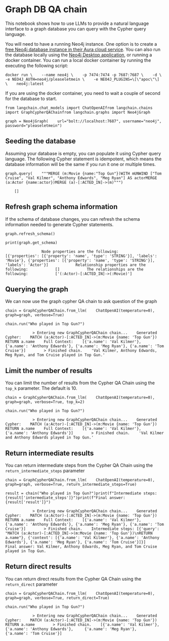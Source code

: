 Graph DB QA chain
=================

This notebook shows how to use LLMs to provide a natural language interface to a graph database you can query with the Cypher query language.

You will need to have a running Neo4j instance. One option is to create a [free Neo4j database instance in their Aura cloud service](https://neo4j.com/cloud/platform/aura-graph-database/). You can also run the database locally using the [Neo4j Desktop application](https://neo4j.com/download/), or running a docker container. You can run a local docker container by running the executing the following script:

    docker run \    --name neo4j \    -p 7474:7474 -p 7687:7687 \    -d \    -e NEO4J_AUTH=neo4j/pleaseletmein \    -e NEO4J_PLUGINS=\[\"apoc\"\]  \    neo4j:latest

If you are using the docker container, you need to wait a couple of second for the database to start.

    from langchain.chat_models import ChatOpenAIfrom langchain.chains import GraphCypherQAChainfrom langchain.graphs import Neo4jGraph

    graph = Neo4jGraph(    url="bolt://localhost:7687", username="neo4j", password="pleaseletmein")

Seeding the database[](#seeding-the-database "Direct link to Seeding the database")
------------------------------------------------------------------------------------

Assuming your database is empty, you can populate it using Cypher query language. The following Cypher statement is idempotent, which means the database information will be the same if you run it one or multiple times.

    graph.query(    """MERGE (m:Movie {name:"Top Gun"})WITH mUNWIND ["Tom Cruise", "Val Kilmer", "Anthony Edwards", "Meg Ryan"] AS actorMERGE (a:Actor {name:actor})MERGE (a)-[:ACTED_IN]->(m)""")

        []

Refresh graph schema information[](#refresh-graph-schema-information "Direct link to Refresh graph schema information")
------------------------------------------------------------------------------------------------------------------------

If the schema of database changes, you can refresh the schema information needed to generate Cypher statements.

    graph.refresh_schema()

    print(graph.get_schema)

                    Node properties are the following:            [{'properties': [{'property': 'name', 'type': 'STRING'}], 'labels': 'Movie'}, {'properties': [{'property': 'name', 'type': 'STRING'}], 'labels': 'Actor'}]            Relationship properties are the following:            []            The relationships are the following:            ['(:Actor)-[:ACTED_IN]->(:Movie)']            

Querying the graph[](#querying-the-graph "Direct link to Querying the graph")
------------------------------------------------------------------------------

We can now use the graph cypher QA chain to ask question of the graph

    chain = GraphCypherQAChain.from_llm(    ChatOpenAI(temperature=0), graph=graph, verbose=True)

    chain.run("Who played in Top Gun?")

                > Entering new GraphCypherQAChain chain...    Generated Cypher:    MATCH (a:Actor)-[:ACTED_IN]->(m:Movie {name: 'Top Gun'})    RETURN a.name    Full Context:    [{'a.name': 'Val Kilmer'}, {'a.name': 'Anthony Edwards'}, {'a.name': 'Meg Ryan'}, {'a.name': 'Tom Cruise'}]        > Finished chain.    'Val Kilmer, Anthony Edwards, Meg Ryan, and Tom Cruise played in Top Gun.'

Limit the number of results[](#limit-the-number-of-results "Direct link to Limit the number of results")
---------------------------------------------------------------------------------------------------------

You can limit the number of results from the Cypher QA Chain using the `top_k` parameter. The default is 10.

    chain = GraphCypherQAChain.from_llm(    ChatOpenAI(temperature=0), graph=graph, verbose=True, top_k=2)

    chain.run("Who played in Top Gun?")

                > Entering new GraphCypherQAChain chain...    Generated Cypher:    MATCH (a:Actor)-[:ACTED_IN]->(m:Movie {name: 'Top Gun'})    RETURN a.name    Full Context:    [{'a.name': 'Val Kilmer'}, {'a.name': 'Anthony Edwards'}]        > Finished chain.    'Val Kilmer and Anthony Edwards played in Top Gun.'

Return intermediate results[](#return-intermediate-results "Direct link to Return intermediate results")
---------------------------------------------------------------------------------------------------------

You can return intermediate steps from the Cypher QA Chain using the `return_intermediate_steps` parameter

    chain = GraphCypherQAChain.from_llm(    ChatOpenAI(temperature=0), graph=graph, verbose=True, return_intermediate_steps=True)

    result = chain("Who played in Top Gun?")print(f"Intermediate steps: {result['intermediate_steps']}")print(f"Final answer: {result['result']}")

                > Entering new GraphCypherQAChain chain...    Generated Cypher:    MATCH (a:Actor)-[:ACTED_IN]->(m:Movie {name: 'Top Gun'})    RETURN a.name    Full Context:    [{'a.name': 'Val Kilmer'}, {'a.name': 'Anthony Edwards'}, {'a.name': 'Meg Ryan'}, {'a.name': 'Tom Cruise'}]        > Finished chain.    Intermediate steps: [{'query': "MATCH (a:Actor)-[:ACTED_IN]->(m:Movie {name: 'Top Gun'})\nRETURN a.name"}, {'context': [{'a.name': 'Val Kilmer'}, {'a.name': 'Anthony Edwards'}, {'a.name': 'Meg Ryan'}, {'a.name': 'Tom Cruise'}]}]    Final answer: Val Kilmer, Anthony Edwards, Meg Ryan, and Tom Cruise played in Top Gun.

Return direct results[](#return-direct-results "Direct link to Return direct results")
---------------------------------------------------------------------------------------

You can return direct results from the Cypher QA Chain using the `return_direct` parameter

    chain = GraphCypherQAChain.from_llm(    ChatOpenAI(temperature=0), graph=graph, verbose=True, return_direct=True)

    chain.run("Who played in Top Gun?")

                > Entering new GraphCypherQAChain chain...    Generated Cypher:    MATCH (a:Actor)-[:ACTED_IN]->(m:Movie {name: 'Top Gun'})    RETURN a.name        > Finished chain.    [{'a.name': 'Val Kilmer'},     {'a.name': 'Anthony Edwards'},     {'a.name': 'Meg Ryan'},     {'a.name': 'Tom Cruise'}]